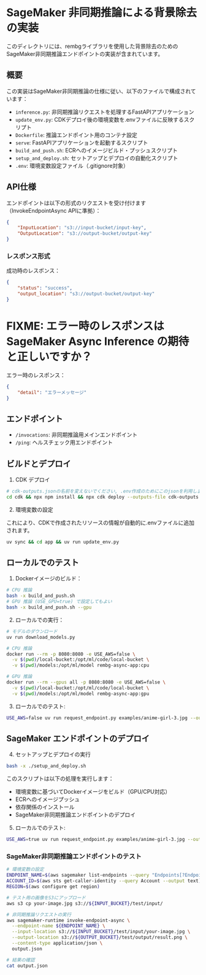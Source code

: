 # SageMaker 非同期推論による背景除去の実装

このディレクトリには、rembgライブラリを使用した背景除去のためのSageMaker非同期推論エンドポイントの実装が含まれています。

## 概要

この実装はSageMaker非同期推論の仕様に従い、以下のファイルで構成されています：

- `inference.py`: 非同期推論リクエストを処理するFastAPIアプリケーション
- `update_env.py`: CDKデプロイ後の環境変数を.envファイルに反映するスクリプト
- `Dockerfile`: 推論エンドポイント用のコンテナ設定
- `serve`: FastAPIアプリケーションを起動するスクリプト
- `build_and_push.sh`: ECRへのイメージビルド・プッシュスクリプト
- `setup_and_deploy.sh`: セットアップとデプロイの自動化スクリプト
- `.env`: 環境変数設定ファイル（.gitignore対象）

## API仕様

エンドポイントは以下の形式のリクエストを受け付けます（InvokeEndpointAsync APIに準拠）：

```json
{
    "InputLocation": "s3://input-bucket/input-key",
    "OutputLocation": "s3://output-bucket/output-key"
}
```

### レスポンス形式

成功時のレスポンス：
```json
{
    "status": "success",
    "output_location": "s3://output-bucket/output-key"
}
```

# FIXME: エラー時のレスポンスは SageMaker Async Inference の期待と正しいですか？
エラー時のレスポンス：
```json
{
    "detail": "エラーメッセージ"
}
```

## エンドポイント

- `/invocations`: 非同期推論用メインエンドポイント
- `/ping`: ヘルスチェック用エンドポイント

## ビルドとデプロイ

1. CDK デプロイ

```bash
# cdk-outputs.jsonの名前を変えないでください, .env作成のためにこのjsonを利用します
cd cdk && npx npm install && npx cdk deploy --outputs-file cdk-outputs.json
```

2. 環境変数の設定

これにより、CDKで作成されたリソースの情報が自動的に.envファイルに追加されます。

```bash
uv sync && cd app && uv run update_env.py
```

## ローカルでのテスト

1. Dockerイメージのビルド：

```bash
# CPU 推論
bash -x build_and_push.sh
# GPU 推論 (USE_GPU=true) で設定してもよい
bash -x build_and_push.sh --gpu
```

2. ローカルでの実行：
```bash
# モデルのダウンロード
uv run download_models.py

# CPU 推論
docker run --rm -p 8080:8080 -e USE_AWS=false \
  -v $(pwd)/local-bucket:/opt/ml/code/local-bucket \
  -v $(pwd)/models:/opt/ml/model rembg-async-app:cpu

# GPU 推論
docker run --rm --gpus all -p 8080:8080 -e USE_AWS=false \
  -v $(pwd)/local-bucket:/opt/ml/code/local-bucket \
  -v $(pwd)/models:/opt/ml/model rembg-async-app:gpu
```

3. ローカルでのテスト:

```bash
USE_AWS=false uv run request_endpoint.py examples/anime-girl-3.jpg --output-dir ./outputs
```

## SageMaker エンドポイントのデプロイ

4. セットアップとデプロイの実行

```bash
bash -x ./setup_and_deploy.sh
```

このスクリプトは以下の処理を実行します：
- 環境変数に基づいてDockerイメージをビルド（GPU/CPU対応）
- ECRへのイメージプッシュ
- 依存関係のインストール
- SageMaker非同期推論エンドポイントのデプロイ

5. ローカルでのテスト:

```bash
USE_AWS=true uv run request_endpoint.py examples/anime-girl-3.jpg --output-dir ./outputs
```

### SageMaker非同期推論エンドポイントのテスト

```bash
# 環境変数の設定
ENDPOINT_NAME=$(aws sagemaker list-endpoints --query "Endpoints[?EndpointName.contains(@, 'rembg-async')].EndpointName" --output text)
ACCOUNT_ID=$(aws sts get-caller-identity --query Account --output text)
REGION=$(aws configure get region)

# テスト用の画像をS3にアップロード
aws s3 cp your-image.jpg s3://${INPUT_BUCKET}/test/input/

# 非同期推論リクエストの実行
aws sagemaker-runtime invoke-endpoint-async \
  --endpoint-name ${ENDPOINT_NAME} \
  --input-location s3://${INPUT_BUCKET}/test/input/your-image.jpg \
  --output-location s3://${OUTPUT_BUCKET}/test/output/result.png \
  --content-type application/json \
  output.json

# 結果の確認
cat output.json
```
